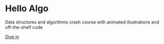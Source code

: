 # Hello Algo

Data structures and algorithms crash course with animated illustrations and off-the-shelf code

[Dive in](chapter_hello_algo/)
